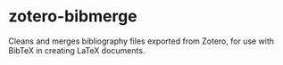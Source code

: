 # zotero-bibmerge
Cleans and merges bibliography files exported from Zotero, for use with BibTeX in creating LaTeX documents.
